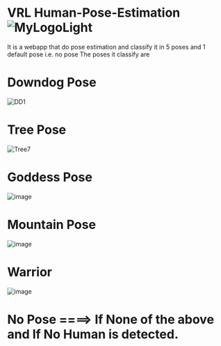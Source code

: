


# VRL Human-Pose-Estimation  ![MyLogoLight](https://user-images.githubusercontent.com/54889234/147900196-72f42d5c-3ff2-4403-9a3f-7f6bdd128da9.png)

It is a webapp that do pose estimation and classify it in 5 poses and 1 default pose i.e. no pose
The poses it classify are 
# Downdog Pose
![DD1](https://user-images.githubusercontent.com/54889234/147900083-6eddcf0d-9526-4f03-aa27-9ad48c15ecff.jpg)
# Tree Pose
![Tree7](https://user-images.githubusercontent.com/54889234/147900092-2d311de4-7073-4d3b-8c7a-a48cd65a372f.jpg)
# Goddess Pose
![image](https://user-images.githubusercontent.com/54889234/147900105-f71f7573-5c02-4198-9537-9293efe69797.png)
# Mountain Pose
![image](https://user-images.githubusercontent.com/54889234/147900123-40bcfacb-9cb7-4796-9bfe-6df1b1204fc4.png)
# Warrior
![image](https://user-images.githubusercontent.com/54889234/147900143-6450a7fd-ea93-4648-8d49-4625db72742c.png)
# No Pose ====> If None of the above and If No Human is detected.


